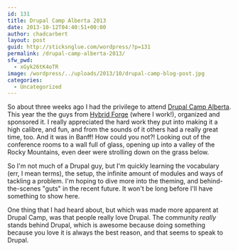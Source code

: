 ```yaml
---
id: 131
title: Drupal Camp Alberta 2013
date: 2013-10-12T04:40:51+00:00
author: chadcarbert
layout: post
guid: http://sticksnglue.com/wordpress/?p=131
permalink: /drupal-camp-alberta-2013/
sfw_pwd:
  - xGyk26tK4oTR
image: /wordpress/../uploads/2013/10/drupal-camp-blog-post.jpg
categories:
  - Uncategorized
---
```

So about three weeks ago I had the privilege to attend [Drupal Camp Alberta](http://drupalcampalberta.org "Drupal Camp Alberta"). This year the the guys from [Hybrid Forge](http://www.hybridforge.com "Hybrid Forge") (where I work!), organized and sponsored it. I really appreciated the hard work they put into making it a high calibre, and fun, and from the sounds of it others had a really great time, too. And it was in Banff! How could you not?! Looking out of the conference rooms to a wall full of glass, opening up into a valley of the Rocky Mountains, even deer were strolling down on the grass below.

So I'm not much of a Drupal guy, but I'm quickly learning the vocabulary (err, I mean terms), the setup, the infinite amount of modules and ways of tackling a problem. I'm hoping to dive more into the theming, and behind-the-scenes "guts" in the recent future. It won't be long before I'll have something to show here.

One thing that I had heard about, but which was made more apparent at Drupal Camp, was that people really love Drupal. The community _really_ stands behind Drupal, which is awesome because doing something because you love it is always the best reason, and that seems to speak to Drupal.